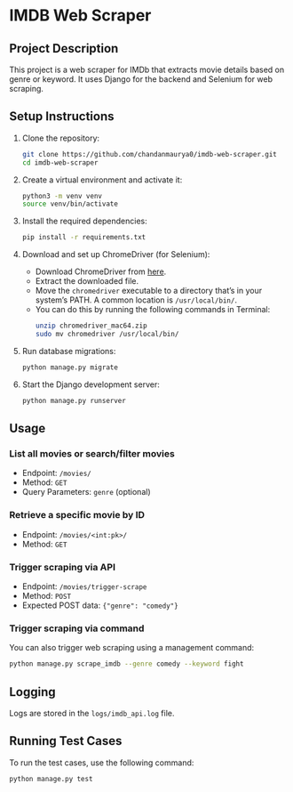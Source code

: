 # IMDB Web Scraper

## Project Description
This project is a web scraper for IMDb that extracts movie details based on genre or keyword. It uses Django for the backend and Selenium for web scraping.

## Setup Instructions

1. Clone the repository:
    ```sh
    git clone https://github.com/chandanmaurya0/imdb-web-scraper.git
    cd imdb-web-scraper
    ```

2. Create a virtual environment and activate it:
    ```sh
    python3 -m venv venv
    source venv/bin/activate
    ```

3. Install the required dependencies:
    ```sh
    pip install -r requirements.txt
    ```

4. Download and set up ChromeDriver (for Selenium):
    - Download ChromeDriver from [here](https://googlechromelabs.github.io/chrome-for-testing/#stable).
    - Extract the downloaded file.
    - Move the `chromedriver` executable to a directory that’s in your system’s PATH. A common location is `/usr/local/bin/`.
    - You can do this by running the following commands in Terminal:
        ```sh
        unzip chromedriver_mac64.zip
        sudo mv chromedriver /usr/local/bin/
        ```

5. Run database migrations:
    ```sh
    python manage.py migrate
    ```

6. Start the Django development server:
    ```sh
    python manage.py runserver
    ```

## Usage

### List all movies or search/filter movies
- Endpoint: `/movies/`
- Method: `GET`
- Query Parameters: `genre` (optional)

### Retrieve a specific movie by ID
- Endpoint: `/movies/<int:pk>/`
- Method: `GET`

### Trigger scraping via API
- Endpoint: `/movies/trigger-scrape`
- Method: `POST`
- Expected POST data: `{"genre": "comedy"}`

### Trigger scraping via command
You can also trigger web scraping using a management command:
```sh
python manage.py scrape_imdb --genre comedy --keyword fight
```

## Logging
Logs are stored in the `logs/imdb_api.log` file.

## Running Test Cases

To run the test cases, use the following command:
```sh
python manage.py test
```